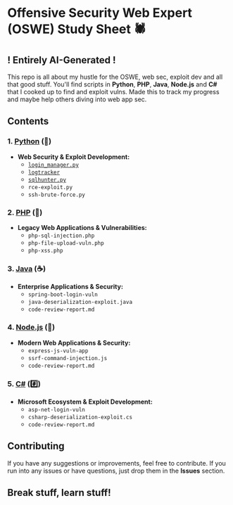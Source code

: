 # Offensive Security Web Expert (OSWE) Study Sheet 🕷️
## ! Entirely AI-Generated !

This repo is all about my hustle for the OSWE, web sec, exploit dev and all that good stuff. You'll find scripts in **Python**, **PHP**, **Java**, **Node.js** and **C#** that I cooked up to find and exploit vulns. Made this to track my progress and maybe help others diving into web app sec.

## Contents

### **1. [Python](https://github.com/ahmetartuc/OSWE/blob/main/Python/) (🐍)**
- **Web Security & Exploit Development:**
  - [`login_manager.py`](https://github.com/ahmetartuc/OSWE/blob/main/Python/login_manager.py)
  - [`logtracker`](https://github.com/ahmetartuc/OSWE/tree/main/Python/logtracker)
  - [`sqlhunter.py`](https://github.com/ahmetartuc/OSWE/tree/main/Python/sqlhunter.py)
  - `rce-exploit.py`
  - `ssh-brute-force.py`
  
### **2. [PHP](https://github.com/ahmetartuc/OSWE/blob/main/PHP) (🐘)**
- **Legacy Web Applications & Vulnerabilities:**
  - `php-sql-injection.php`
  - `php-file-upload-vuln.php`
  - `php-xss.php`
  
### **3. [Java](https://github.com/ahmetartuc/OSWE/blob/main/Java) (☕)**
- **Enterprise Applications & Security:**
  - `spring-boot-login-vuln`
  - `java-deserialization-exploit.java`
  - `code-review-report.md`

### **4. [Node.js](https://github.com/ahmetartuc/OSWE/blob/main/node.js) (🚀)**
- **Modern Web Applications & Security:**
  - `express-js-vuln-app`
  - `ssrf-command-injection.js`
  - `code-review-report.md`

### **5. [C#](https://github.com/ahmetartuc/OSWE/blob/main/C#) (#️⃣)**
- **Microsoft Ecosystem & Exploit Development:**
  - `asp-net-login-vuln`
  - `csharp-deserialization-exploit.cs`
  - `code-review-report.md`

## Contributing

If you have any suggestions or improvements, feel free to contribute. If you run into any issues or have questions, just drop them in the **Issues** section.

## Break stuff, learn stuff!
